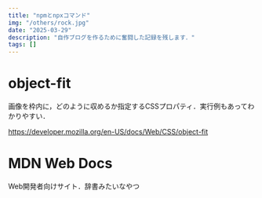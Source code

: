 ```yaml
---
title: "npmとnpxコマンド"
img: "/others/rock.jpg"
date: "2025-03-29"
description: "自作ブログを作るために奮闘した記録を残します．"
tags: []
---
```


# object-fit
画像を枠内に，どのように収めるか指定するCSSプロパティ．実行例もあってわかりやすい．

https://developer.mozilla.org/en-US/docs/Web/CSS/object-fit

# MDN Web Docs
Web開発者向けサイト．辞書みたいなやつ